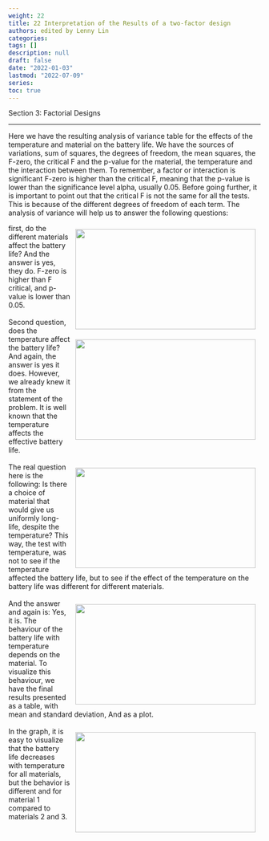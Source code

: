```yaml
---
weight: 22
title: 22 Interpretation of the Results of a two-factor design
authors: edited by Lenny Lin
categories: 
tags: []
description: null
draft: false
date: "2022-01-03"
lastmod: "2022-07-09"
series: 
toc: true
---
```

Section 3: Factorial Designs

<!--more-->
---

Here we have the resulting analysis of variance table for the effects of the temperature and material on the battery life. We have the sources of variations, sum of squares, the degrees of freedom, the mean squares, the F-zero, the critical F and the p-value for the material, the temperature and the interaction between them. To remember, a factor or interaction is significant F-zero is higher than the critical F, meaning that the p-value is lower than the significance level alpha, usually 0.05. Before going further, it is important to point out that the critical F is not the same for all the tests. This is because of the different degrees of freedom of each term. The analysis of variance will help us to answer the following questions:  
<div class ="row">
<img width ="360" height= "200" src = "/docs/images/Screenshot 2022-07-14 215507.png" style ="float: right" HSPACE="10" VSPACE="10"/>
first, do the different materials affect the battery life? And the answer is yes, they do. F-zero is higher than F critical, and p-value is lower than 0.05.
</div>
<br>
<div class ="row">
<img width ="360" height= "200" src = "/docs/images/Screenshot 2022-07-14 215608.png" style ="float: right" HSPACE="10" VSPACE="10"/>
Second question, does the temperature affect the battery life? And again, the answer is yes it does. However, we already knew it from the statement of the problem. It is well known that the temperature affects the effective battery life.
</div>
<br>
<div class ="row">
<img width ="360" height= "200" src = "/docs/images/Screenshot 2022-07-14 215754.png" style ="float: right" HSPACE="10" VSPACE="10"/>
The real question here is the following: Is there a choice of material that would give us uniformly long-life, despite the temperature? This way, the test with temperature, was not to see if the temperature affected the battery life, but to see if the effect of the temperature on the battery life was different for different materials. 
</div>
<br>
<div class ="row">
<img width ="360" height= "200" src = "/docs/images/Screenshot 2022-07-14 215915.png" style ="float: right" HSPACE="10" VSPACE="10"/>
And the answer and again is: Yes, it is. The behaviour of the battery life with temperature depends on the material. To visualize this behaviour, we have the final results presented as a table, with mean and standard deviation, And as a plot. 
</div>
<br>
<div class ="row">
<img width ="360" height= "200" src = "/docs/images/Screenshot 2022-07-14 220046.png" style ="float: right" HSPACE="10" VSPACE="10"/>
In the graph, it is easy to visualize that the battery life decreases with temperature for all materials, but the behavior is different and for material 1 compared to materials 2 and 3. 
</div>
